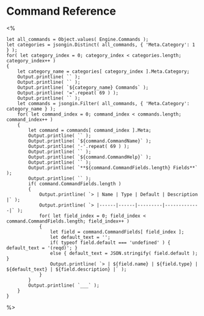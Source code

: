 # Command Reference

<%

	let all_commands = Object.values( Engine.Commands );
	let categories = jsongin.Distinct( all_commands, { 'Meta.Category': 1 } );
	for( let category_index = 0; category_index < categories.length; category_index++ )
	{
		let category_name = categories[ category_index ].Meta.Category;
		Output.printline( `` );
		Output.printline( `` );
		Output.printline( `${category_name} Commands` );
		Output.printline( '='.repeat( 69 ) );
		Output.printline( `` );
		let commands = jsongin.Filter( all_commands, { 'Meta.Category': category_name } );
		for( let command_index = 0; command_index < commands.length; command_index++ )
		{
			let command = commands[ command_index ].Meta;
			Output.printline( `` );
			Output.printline( `${command.CommandName}` );
			Output.printline( '-'.repeat( 69 ) );
			Output.printline( `` );
			Output.printline( `${command.CommandHelp}` );
			Output.printline( `` );
			Output.printline( `**${command.CommandFields.length} Fields**` );
			Output.printline( `` );
			if( command.CommandFields.length )
			{
				Output.printline( `> | Name | Type | Default | Description |` );
				Output.printline( `> |------|------|---------|-------------|` );
				for( let field_index = 0; field_index < command.CommandFields.length; field_index++ )
				{
					let field = command.CommandFields[ field_index ];
					let default_text = '';
					if( typeof field.default === 'undefined' ) { default_text = '(reqd)'; }
					else { default_text = JSON.stringify( field.default ); }
					Output.printline( `> | ${field.name} | ${field.type} | ${default_text} | ${field.description} |` );
				}
			}
			Output.printline( `___` );
		}
	}

%>